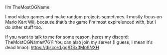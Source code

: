 I’m TheMostOGName

I mod video games and make random projects sometimes. 
I mostly focus on Mario Kart Wii, because that's the game I'm most expireienced with, but I do other stuff too.

If you want to talk to me for some reason, heres my discord: TheMostOGName#7611
You can also join my server (I guess, I mean it's dead lmao): https://discord.gg/DSx3Mp9NXH


<!---
TheMostOGName/TheMostOGName is a ✨ special ✨ repository because its `README.md` (this file) appears on your GitHub profile.
You can click the Preview link to take a look at your changes.
--->
